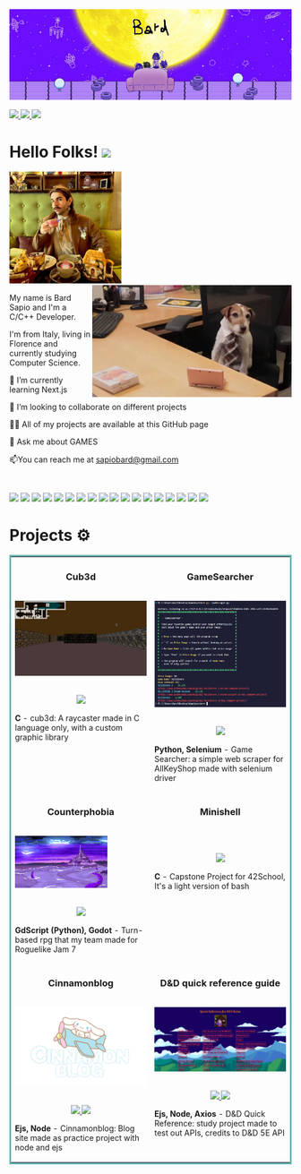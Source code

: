 
 <img src="https://github.com/Bardolomeo/Bardolomeo/blob/main/header.jpg" width="1000">

<p align="justify">
  <a href="https://www.linkedin.com/in/bard-sapio-63a653215/" target="_blank">
    <img src="https://img.shields.io/static/v1?label=|&message=LINKED-IN&color=0e76a8&style=plastic&logo=linkedin&logo-color=white"/>
  </a>
  <a href="https://www.instagram.com/bardolomeo/" target="_blank">
      <img src="https://img.shields.io/static/v1?label=|&message=INSTAGRAM&color=e1306c&style=plastic&logo=instagram&logo-color=white"/>
  </a>
  <a href="resume.pdf" target="_blank" download="resume.pdf">
      <img src="https://img.shields.io/static/v1?label=|&message=RESUME&color=24555f&style=plastic&logo=react&logo-color=white"/>
  </a>
</p>

# Hello Folks! <img src="https://github.com/rahulkarda/rahulkarda/blob/main/wave.gif?raw=true" width="30">
 <!-- Profile views -->
 <img src="https://github.com/Bardolomeo/Bardolomeo/blob/main/myPicture.jpg" height="200">
 <img src="https://github.com/Bardolomeo/Bardolomeo/blob/main/io.gif" height="200" align="right">
 
 
 <p align="left">My name is Bard Sapio and I'm a C/C++ Developer.
  
  I'm from Italy, living in Florence and currently studying Computer Science.
  
<!--   I am motivated by the power of technology as a tool for positive change, with a background in Math, Physics, and Engineering. -->
</p>

<!-- See [my website](https://rahulkarda.netlify.app) for more information! <br> <br>
You can also find me on [![Twitter][1.2]][1],  or on [![LinkedIn][3.2]][3].
website -->

🌱 I’m currently learning Next.js

👯 I’m looking to collaborate on different projects

👨‍💻 All of my projects are available at this GitHub page

👀 Ask me about GAMES

📫You can reach me at sapiobard@gmail.com

<br>

![](https://img.shields.io/badge/Code-HTML5-informational?style=flat&logo=html5&logoColor=white&color=brightgreen)
![](https://img.shields.io/badge/Code-CSS3-informational?style=flat&logo=css3&logoColor=white&color=brightgreen)
![](https://img.shields.io/badge/Code-JavaScript-informational?style=flat&logo=javascript&logoColor=white&color=brightgreen)
![](https://img.shields.io/badge/Code-TypeScript-informational?style=flat&logo=typescript&logoColor=white&color=brightgreen)
![](https://img.shields.io/badge/Code-ReactJS-informational?style=flat&logo=react&logoColor=white&color=brightgreen)
![](https://img.shields.io/badge/Code-NextJS-informational?style=flat&logo=next&logoColor=white&color=brightgreen)
![](https://img.shields.io/badge/Code-NodeJS-informational?style=flat&logo=node.js&logoColor=white&color=brightgreen)
![](https://img.shields.io/badge/Code-Python-informational?style=flat&logo=python&logoColor=white&color=brightgreen)
![](https://img.shields.io/badge/Code-C++-informational?style=flat&logo=cplusplus&logoColor=white&color=brightgreen)
![](https://img.shields.io/badge/Code-Bootstrap-informational?style=flat&logo=bootstrap&logoColor=white&color=brightgreen)
![](https://img.shields.io/badge/Database-MySQL-informational?style=flat&logo=mysql&logoColor=white&color=brightgreen)
![](https://img.shields.io/badge/Tools-Git-informational?style=flat&logo=git&logoColor=white&color=brightgreen)
![](https://img.shields.io/badge/Tools-Docker-informational?style=flat&logo=docker&logoColor=white&color=brightgreen)
![](https://img.shields.io/badge/Engine-Unity-informational?style=flat&logo=unity&logoColor=white&color=brightgreen)
![](https://img.shields.io/badge/Engine-Godot-informational?style=flat&logo=godot-engine&logoColor=white&color=brightgreen)
![](https://img.shields.io/badge/Shell-Bash-informational?style=flat&logo=gnu-bash&logoColor=white&color=brightgreen)
![](https://img.shields.io/badge/OS-Linux-informational?style=flat&logo=linux&logoColor=white&color=brightgreen)
![](https://img.shields.io/badge/Code-C-informational?style=flat&logo=cplusplus&logoColor=white&color=brightgreen)
<br>

# Projects ⚙️
<table bordercolor="#66b2b2">
  
  <tr>
    <td width="50%" valign="top">
      <h3 align="center">Cub3d</h3>
        <br />
        <a target="_blank" href="">
            <img src="https://github.com/Bardolomeo/Bardolomeo/blob/main/cub3d.png" width="100%" alt="cub3d raycaster"/>
        </a>
        <br />
        <p align="center">
          <br>
  <a href="https://github.com/Bardolomeo/cub3d" target="_blank">
    <img src="https://img.shields.io/static/v1?label=|&message=REPO&color=f&style=plastic&logo=github&logo-color=white"/>
  </a>
      </p>
        <p><strong>C</strong> - cub3d:  A raycaster made in C language only, with a custom graphic library</p>
    </td>
    <td width="50%" valign="top">
      <h3 align="center">GameSearcher</h3>
        <br />
      <a target="_blank" href="https://codepen.io/ShawnBasquiat/full/bGVWpYw">
            <img src="GameSearcher.jpg" width="100%"  alt="Wave Portal"/>
        </a>
        <br />
        <p align="center">
   <br>
  <a href="https://github.com/Bardolomeo/GameSearcher" target="_blank">
    <img src="https://img.shields.io/static/v1?label=|&message=REPO&color=f&style=plastic&logo=github&logo-color=white"/>
  </a> 
      </p>
        <p><strong>Python, Selenium</strong> - Game Searcher: a simple web scraper for AllKeyShop made with selenium driver</p>
    </td>
  </tr>
  
  <tr>
    <td width="50%" valign="top">
      <h3 align="center">Counterphobia</h3>
      <br />
          <img src="counterphobia.png" width="70%" alt="Portfolio"/>
      <br />
        <p align="center">
          <br>
  <a href="https://baaard.itch.io/counterphobia" target="_blank">
    <img src="https://img.shields.io/static/v1?label=|&message=ITCH.IO&color=f&style=plastic&logo=itch.io&logo-color=white"/>
  </a>
      </p>
        <p><strong>GdScript (Python), Godot</strong> - Turn-based rpg that my team made for Roguelike Jam 7</p>
    <td width="50%" valign="top">
      <h3 align="center">Minishell</h3>
        <br />
        <p align="center">
          <br>
  <a href="https://github.com/Bardolomeo/Minishell" target="_blank">
    <img src="https://img.shields.io/static/v1?label=|&message=REPO&color=f&style=plastic&logo=github&logo-color=white"/>
  </a>
      </p>
        <p><strong>C</strong> - Capstone Project for 42School, It's a light version of bash</p>
    </td>
  </tr>

  <tr>
    <td width="50%" valign="top">
      <h3 align="center">Cinnamonblog</h3>
        <br />
            <img src="https://github.com/Bardolomeo/Bardolomeo/blob/main/cinnamonblog_logo.png" width="100%" alt="sanrio character cinnamonroll on an airplane"/>
        </a>
        <br />
        <p align="center">
          <br>
  <a href="https://github.com/Bardolomeo/CinnamonBlog" target="_blank">
    <img src="https://img.shields.io/static/v1?label=|&message=REPO&color=f&style=plastic&logo=github&logo-color=white"/>
  <a href="https://cinnamonblog-1.onrender.com/" target="_blank">
    <img src="https://img.shields.io/static/v1?label=|&message=site&color=f&style=plastic&logo=web&logo-color=white"/>
  </a>
      </p>
        <p><strong>Ejs, Node</strong> - Cinnamonblog:  Blog site made as practice project with node and ejs</p>
    </td>
    <td width="50%" valign="top">
      <h3 align="center">D&D quick reference guide</h3>
        <br />
            <img src="ddqr.png" width="100%"  alt="Picture of the site"/>
        </a>
        <br />
        <p align="center">
   <br>
  <a href="https://github.com/Bardolomeo/D-D_quick_reference" target="_blank">
    <img src="https://img.shields.io/static/v1?label=|&message=REPO&color=f&style=plastic&logo=github&logo-color=white"/>
  <a href="https://d-d-quick-reference.onrender.com" target="_blank">
    <img src="https://img.shields.io/static/v1?label=|&message=site&color=f&style=plastic&logo=web&logo-color=white"/>
  </a> 
      </p>
        <p><strong>Ejs, Node, Axios</strong> - D&D Quick Reference: study project made to test out APIs, credits to D&D 5E API</p>
    </td>
  </tr>
</table>

  


<!-- default README.md -->
<!--
- 👋 Hi, I’m Rahul Karda
- 👀 I’m interested in Full Stack Web Development and other skills
- 🌱 I’m currently learning React
- 💞️ I’m looking to collaborate on different web dev projects
- 📫 How to reach me - You can contact me on rahulkarda2002@gmail.com
-->

